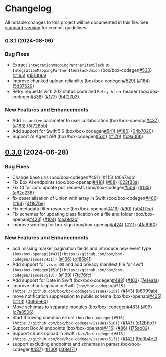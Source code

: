 # Changelog

All notable changes to this project will be documented in this file. See [standard-version](https://github.com/conventional-changelog/standard-version) for commit guidelines.

### [0.3.1](https://github.com/box/box-codegen/compare/0.3.0...0.3.1) (2024-08-06)


### Bug Fixes

* Extract `IntegrationMappingPartnerItemSlack` to `IntegrationMappingPartnerItemSlackUnion` (box/box-codegen[#530](https://github.com/box/box-codegen/issues/530)) ([#165](https://github.com/box/box-codegen/issues/165)) ([d51df9a](https://github.com/box/box-codegen/commit/d51df9a19d06db886358e94ce70551c283e5cc45))
* Improve chunked upload reliability (box/box-codegen[#529](https://github.com/box/box-codegen/issues/529)) ([#164](https://github.com/box/box-codegen/issues/164)) ([5d87629](https://github.com/box/box-codegen/commit/5d876299aa88b18accde22379950780bff100da0))
* Retry requests with 202 status code and `Retry-After` header (box/box-codegen[#538](https://github.com/box/box-codegen/issues/538)) ([#177](https://github.com/box/box-codegen/issues/177)) ([64f27b3](https://github.com/box/box-codegen/commit/64f27b3858725adaa53a10a6e8df8c0bcfe73fea))


### New Features and Enhancements

* Add `is_active` parameter to user collaboration (box/box-openapi[#437](https://github.com/box/box-codegen/issues/437)) ([#163](https://github.com/box/box-codegen/issues/163)) ([5f726bb](https://github.com/box/box-codegen/commit/5f726bbffd682934ab5731e1620489b1ee54e5a1))
* Add support for Swift 5.6 (box/box-codegen[#541](https://github.com/box/box-codegen/issues/541)) ([#180](https://github.com/box/box-codegen/issues/180)) ([04b7020](https://github.com/box/box-codegen/commit/04b7020f1220f73ad4637e6033d5539c56a64fcd))
* Support AI Agent API (box/box-codegen[#531](https://github.com/box/box-codegen/issues/531)) ([#170](https://github.com/box/box-codegen/issues/170)) ([fc9a00b](https://github.com/box/box-codegen/commit/fc9a00bdcaffeaccfd87caad73fe666fb46c36ab))

## [0.3.0](https://github.com/box/box-codegen/compare/v0.2.0...v0.3.0) (2024-06-28)


### Bug Fixes

* Change base urls (box/box-codegen[#491](https://github.com/box/box-codegen/issues/491)) ([#115](https://github.com/box/box-codegen/issues/115)) ([d0a7adb](https://github.com/box/box-codegen/commit/d0a7adb201c823313f0a5de25fa4fc5469590c97))
* Fix Box AI endpoints (box/box-openapi[#418](https://github.com/box/box-codegen/issues/418)) ([#88](https://github.com/box/box-codegen/issues/88)) ([022f83a](https://github.com/box/box-codegen/commit/022f83aaa7fbe3f4292a06527875123ecc7b99f0))
* Fix CI for auto update pull requests (box/box-codegen[#506](https://github.com/box/box-codegen/issues/506)) ([#135](https://github.com/box/box-codegen/issues/135)) ([a62e238](https://github.com/box/box-codegen/commit/a62e238534cb625dbc98cbe59c98939c78b74f4a))
* fix deserialisation of Union with array in Swift (box/box-codegen[#486](https://github.com/box/box-codegen/issues/486)) ([#94](https://github.com/box/box-codegen/issues/94)) ([4f187be](https://github.com/box/box-codegen/commit/4f187bed1e88c93c1258be8723a39b45129ff21f))
* Fix metadata filter resource (box/box-openapi[#419](https://github.com/box/box-codegen/issues/419)) ([#90](https://github.com/box/box-codegen/issues/90)) ([b04f7ce](https://github.com/box/box-codegen/commit/b04f7ceee9bca4f1f19d66401f38636e7737b4b1))
* Fix schemas for updating classification on a file and folder (box/box-openapi[#423](https://github.com/box/box-codegen/issues/423)) ([#104](https://github.com/box/box-codegen/issues/104)) ([caa9d2b](https://github.com/box/box-codegen/commit/caa9d2b7d0a6c2728f543fa19acb7859f21fb5c9))
* improve wording for box sign (box/box-openapi[#424](https://github.com/box/box-codegen/issues/424)) ([#111](https://github.com/box/box-codegen/issues/111)) ([4fa69f0](https://github.com/box/box-codegen/commit/4fa69f01ca3a2a7fc8dcdc71cbecb03c469a83e6))


### New Features and Enhancements

*  add missing marker pagination fields and introduce new event type `(box/box-openapi[#431](https://github.com/box/box-codegen/issues/431))` ([#136](https://github.com/box/box-codegen/issues/136)) ([b186b11](https://github.com/box/box-codegen/commit/b186b11a2c591cd4fdd3b50733750a7bb4ec94e9))
* Add support for `visionOS` and add privacy manifest file for swift `(box/box-codegen[#510](https://github.com/box/box-codegen/issues/510))` ([#139](https://github.com/box/box-codegen/issues/139)) ([7fc76fc](https://github.com/box/box-codegen/commit/7fc76fc1799db0a50ad22eb047d013c4597c5277))
* Add support for Date in Swift (box/box-codegen[#488](https://github.com/box/box-codegen/issues/488)) ([#103](https://github.com/box/box-codegen/issues/103)) ([7e1ea1a](https://github.com/box/box-codegen/commit/7e1ea1af553cc8458eb9026c777608f7929e686d))
* Improve chunk upload in Swift `(box/box-codegen[#515](https://github.com/box/box-codegen/issues/515))` ([#143](https://github.com/box/box-codegen/issues/143)) ([b8099ab](https://github.com/box/box-codegen/commit/b8099ab41ea5b8706e14285a0f9db2fd3c0a7a6d))
* move notification suppression to public schema (box/box-openapi[#425](https://github.com/box/box-codegen/issues/425)) ([#113](https://github.com/box/box-codegen/issues/113)) ([069be60](https://github.com/box/box-codegen/commit/069be60613889b45b396bbe22262c5f8df32b158))
* Move schemas to separate modules (box/box-codegen[#483](https://github.com/box/box-codegen/issues/483)) ([#99](https://github.com/box/box-codegen/issues/99)) ([c7a8506](https://github.com/box/box-codegen/commit/c7a85069544c28e2be918eafd9e240f39660ead3))
* Start throwing common errors `(box/box-codegen[#516](https://github.com/box/box-codegen/issues/516))` ([#147](https://github.com/box/box-codegen/issues/147)) ([d12bbb7](https://github.com/box/box-codegen/commit/d12bbb7d06bd3fcf39c31e316f1047065b56baac))
* Support Box AI endpoints (box/box-openapi[#416](https://github.com/box/box-codegen/issues/416)) ([#86](https://github.com/box/box-codegen/issues/86)) ([175ab82](https://github.com/box/box-codegen/commit/175ab82c18dc390bcd4c8e20aea8e405a2e31c4d))
* Support chunk upload in Swift `(box/box-codegen[#513](https://github.com/box/box-codegen/issues/513))` ([#142](https://github.com/box/box-codegen/issues/142)) ([9e0b4e2](https://github.com/box/box-codegen/commit/9e0b4e26a9283b5900ae0fe0fa858394b732f51b))
* support excluding endpoints and schemas in parser (box/box-codegen[#487](https://github.com/box/box-codegen/issues/487)) ([#100](https://github.com/box/box-codegen/issues/100)) ([af9e171](https://github.com/box/box-codegen/commit/af9e171c101703c98ff9a53093d7fc9c306137d9))
